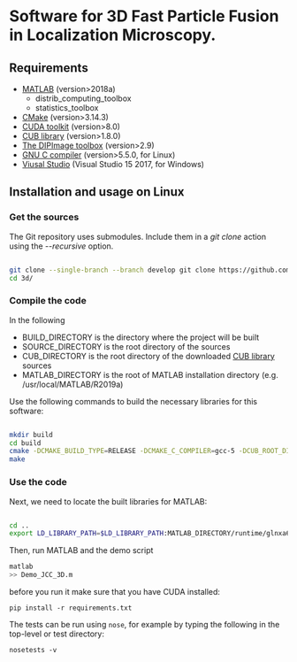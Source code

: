 # Software for 3D Fast Particle Fusion in Localization Microscopy.



## Requirements

- [MATLAB](https://nl.mathworks.com/products/matlab.html) (version>2018a)
    - distrib_computing_toolbox  
    - statistics_toolbox  
- [CMake](https://cmake.org/) (version>3.14.3)
- [CUDA toolkit](https://developer.nvidia.com/cuda-downloads) (version>8.0) 
- [CUB library](https://nvlabs.github.io/cub/) (version>1.8.0)
- [The DIPImage toolbox](http://www.diplib.org) (version>2.9)
- [GNU C compiler](https://gcc.gnu.org/) (version>5.5.0, for Linux)
- [Viusal Studio](https://visualstudio.microsoft.com/downloads/) (Visual Studio 15 2017, for Windows)

## Installation and usage on Linux

### Get the sources

The Git repository uses submodules. Include them in a _git clone_ action using the _--recursive_ option.
```bash

git clone --single-branch --branch develop git clone https://github.com/wexw/Joint-Registration-of-Multiple-Point-Clouds-for-Fast-Particle-Fusion-in-Localization-Microscopy.git
cd 3d/
````
### Compile the code
In the following

- BUILD_DIRECTORY is the directory where the project will be built
- SOURCE_DIRECTORY is the root directory of the sources
- CUB_DIRECTORY is the root directory of the downloaded [CUB library](https://nvlabs.github.io/cub/) sources
- MATLAB_DIRECTORY is the root of MATLAB installation directory (e.g. /usr/local/MATLAB/R2019a)

Use the following commands to build the necessary libraries for this software:

```bash

mkdir build
cd build
cmake -DCMAKE_BUILD_TYPE=RELEASE -DCMAKE_C_COMPILER=gcc-5 -DCUB_ROOT_DIR=CUB_DIRECTORY SOURCE_DIRECTORY
make
````
### Use the code
Next, we need to locate the built libraries for MATLAB:
```bash

cd ..
export LD_LIBRARY_PATH=$LD_LIBRARY_PATH:MATLAB_DIRECTORY/runtime/glnxa64:MATLAB_DIRECTORY/bin/glnxa64:MATLAB_DIRECTORY/sys/os/glnxa64:MATLAB_DIRECTORY/sys/opengl/lib/glnxa64:BUILD_DIRECTORY/mex
``` 
Then, run MATLAB and the demo script
```bash
matlab
>> Demo_JCC_3D.m
```

before you run it make sure that you have CUDA installed:
```
pip install -r requirements.txt
```

The tests can be run using ``nose``, for example by typing the following in 
the top-level or test directory:
```
nosetests -v
```
